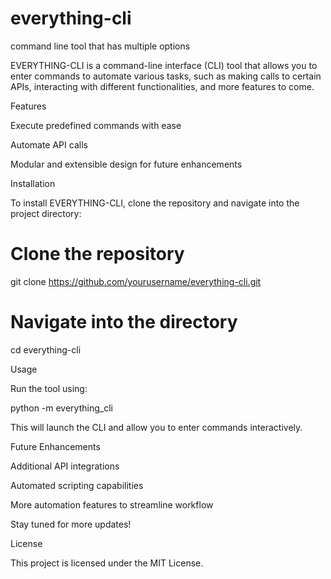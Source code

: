 # everything-cli
 command line tool that has multiple options


EVERYTHING-CLI is a command-line interface (CLI) tool that allows you to enter commands to automate various tasks, such as making calls to certain APIs, interacting with different functionalities, and more features to come.

Features

Execute predefined commands with ease

Automate API calls

Modular and extensible design for future enhancements

Installation

To install EVERYTHING-CLI, clone the repository and navigate into the project directory:

# Clone the repository
git clone https://github.com/yourusername/everything-cli.git

# Navigate into the directory
cd everything-cli

Usage

Run the tool using:

python -m everything_cli

This will launch the CLI and allow you to enter commands interactively.

Future Enhancements

Additional API integrations

Automated scripting capabilities

More automation features to streamline workflow

Stay tuned for more updates!

License

This project is licensed under the MIT License.
